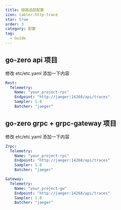 ```yaml
---
title: 链路追踪配置
icon: tabler:http-trace
star: true
order: 3
category: 配置
tag:
  - Guide
---
```


## go-zero api 项目

修改 etc/etc.yaml 添加一下内容

```yaml
Rest:
  Telemetry:
    Name: "your_project-rpc"
    Endpoint: "http://jaeger:14268/api/traces"
    Sampler: 1.0
    Batcher: "jaeger"
```

## go-zero grpc + grpc-gateway 项目

修改 etc/etc.yaml 添加一下内容

```yaml
Zrpc:
  Telemetry:
    Name: "your_project-rpc"
    Endpoint: "http://jaeger:14268/api/traces"
    Sampler: 1.0
    Batcher: "jaeger"

Gateway:
  Telemetry:
    Name: "your_project-gw"
    Endpoint: "http://jaeger:14268/api/traces"
    Sampler: 1.0
    Batcher: "jaeger"
```